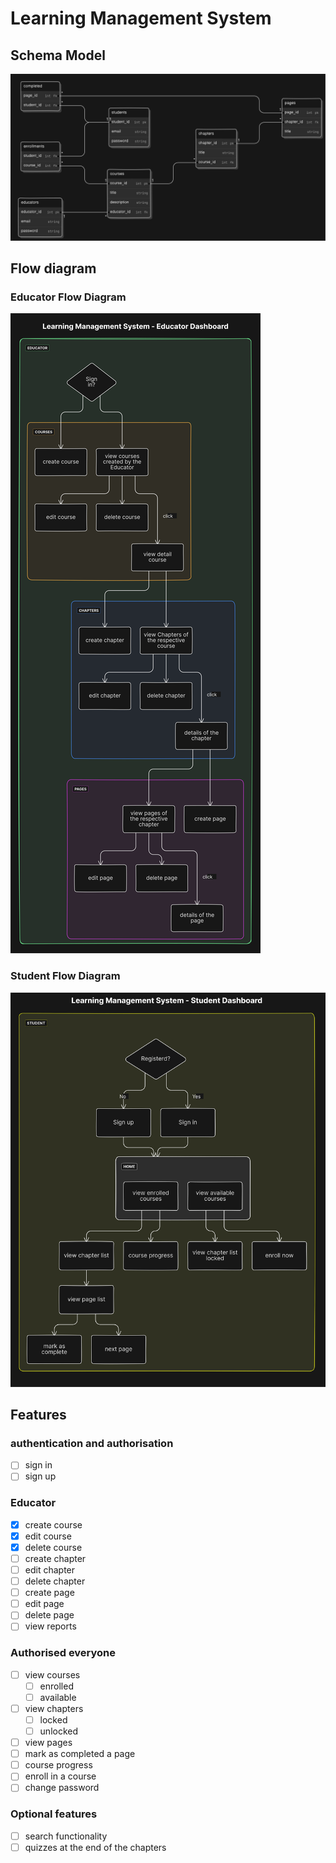 # Learning Management System

## Schema Model

![schema](./attachments/schema.svg)

## Flow diagram

### Educator Flow Diagram

![educator-flow-diagram](./attachments/educator-flow-diagram.svg)

### Student Flow Diagram

![student-flow-diagram](./attachments/student-flow-diagram.svg)

## Features

### authentication and authorisation

- [ ] sign in
- [ ] sign up

### Educator

- [x] create course
- [x] edit course
- [x] delete course
- [ ] create chapter
- [ ] edit chapter
- [ ] delete chapter
- [ ] create page
- [ ] edit page
- [ ] delete page
- [ ] view reports

### Authorised everyone

- [ ] view courses
  - [ ] enrolled
  - [ ] available
- [ ] view chapters
  - [ ] locked
  - [ ] unlocked
- [ ] view pages
- [ ] mark as completed a page
- [ ] course progress
- [ ] enroll in a course
- [ ] change password

### Optional features

- [ ] search functionality
- [ ] quizzes at the end of the chapters
